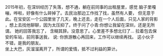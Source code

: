 2015年初，在深圳经历了失落，想不通，躺在前同事的出租屋里，感觉
脑子里嘎嘣，哗啦，好像有什么碎掉了。去民治那边工作找了找，虽然有人要，
但无意于此。在宝安区一个公园里坐了几天，晚上还去，走在一个人后面，只见人家的背影
，想上去找他聊聊，因为太压抑了。终于问了小青:你想让我留在深圳，还是无所谓。  她的回答我忘了，
含糊其辞。没意思了。心里差不多想北归了... 拉着包去保安的车站，前同事送我，
说: 你旅游散心再回来，工作可以继续再找。   这小伙子不错，是我的朋友。  
坐上大巴，灰溜溜离开了，所谓的爱情，抵不过利益的算计。
